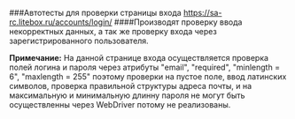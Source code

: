 ###Автотесты для проверки страницы входа https://sa-rc.litebox.ru/accounts/login/ 
####Производят проверку ввода некорректных данных, а так же проверку входа через зарегистрированного пользователя.

**Примечание:**
На данной странице входа осуществляется проверка полей логина и пароля через атрибуты "email", "required", "minlength = 6", "maxlength = 255" 
поэтому проверки на пустое поле, ввод латинских символов, проверка правильной структуры адреса почты, и на максимальную и минимальную длинну пароля 
не могут быть осуществленны через WebDriver потому не реализованы.